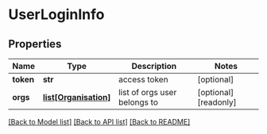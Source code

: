 # UserLoginInfo

## Properties
Name | Type | Description | Notes
------------ | ------------- | ------------- | -------------
**token** | **str** | access token | [optional] 
**orgs** | [**list[Organisation]**](Organisation.md) | list of orgs user belongs to | [optional] [readonly] 

[[Back to Model list]](../README.md#documentation-for-models) [[Back to API list]](../README.md#documentation-for-api-endpoints) [[Back to README]](../README.md)


